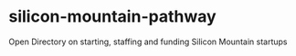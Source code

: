 # silicon-mountain-pathway
Open Directory on starting, staffing and funding Silicon Mountain startups
